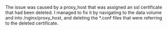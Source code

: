 The issue was caused by a proxy_host that was assigned an ssl certificate that had been deleted. I managed to fix it by navigating to the data volume and into /nginx/proxy_host, and deleting the *.conf files that were referring to the deleted certificate.